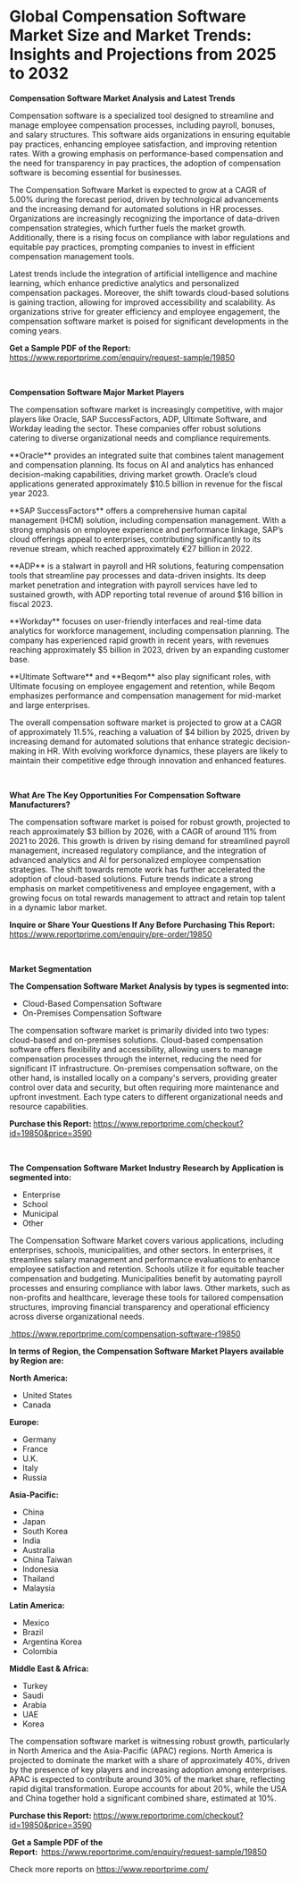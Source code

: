 <p><h1>Global Compensation Software Market Size and Market Trends: Insights and Projections from 2025 to 2032</h1></p><p><strong>Compensation Software Market Analysis and Latest Trends</strong></p>
<p><p>Compensation software is a specialized tool designed to streamline and manage employee compensation processes, including payroll, bonuses, and salary structures. This software aids organizations in ensuring equitable pay practices, enhancing employee satisfaction, and improving retention rates. With a growing emphasis on performance-based compensation and the need for transparency in pay practices, the adoption of compensation software is becoming essential for businesses.</p><p>The Compensation Software Market is expected to grow at a CAGR of 5.00% during the forecast period, driven by technological advancements and the increasing demand for automated solutions in HR processes. Organizations are increasingly recognizing the importance of data-driven compensation strategies, which further fuels the market growth. Additionally, there is a rising focus on compliance with labor regulations and equitable pay practices, prompting companies to invest in efficient compensation management tools.</p><p>Latest trends include the integration of artificial intelligence and machine learning, which enhance predictive analytics and personalized compensation packages. Moreover, the shift towards cloud-based solutions is gaining traction, allowing for improved accessibility and scalability. As organizations strive for greater efficiency and employee engagement, the compensation software market is poised for significant developments in the coming years.</p></p>
<p><strong>Get a Sample PDF of the Report:&nbsp;</strong> <a href="https://www.reportprime.com/enquiry/request-sample/19850?utm_campaign=3128&utm_medium=2&utm_source=Github&utm_content=ia&utm_term=20032025&utm_id=compensation-software">https://www.reportprime.com/enquiry/request-sample/19850</a></p>
<p>&nbsp;</p>
<p><strong>Compensation Software Major Market Players</strong></p>
<p><p>The compensation software market is increasingly competitive, with major players like Oracle, SAP SuccessFactors, ADP, Ultimate Software, and Workday leading the sector. These companies offer robust solutions catering to diverse organizational needs and compliance requirements.</p><p>**Oracle** provides an integrated suite that combines talent management and compensation planning. Its focus on AI and analytics has enhanced decision-making capabilities, driving market growth. Oracle’s cloud applications generated approximately $10.5 billion in revenue for the fiscal year 2023.</p><p>**SAP SuccessFactors** offers a comprehensive human capital management (HCM) solution, including compensation management. With a strong emphasis on employee experience and performance linkage, SAP’s cloud offerings appeal to enterprises, contributing significantly to its revenue stream, which reached approximately €27 billion in 2022.</p><p>**ADP** is a stalwart in payroll and HR solutions, featuring compensation tools that streamline pay processes and data-driven insights. Its deep market penetration and integration with payroll services have led to sustained growth, with ADP reporting total revenue of around $16 billion in fiscal 2023.</p><p>**Workday** focuses on user-friendly interfaces and real-time data analytics for workforce management, including compensation planning. The company has experienced rapid growth in recent years, with revenues reaching approximately $5 billion in 2023, driven by an expanding customer base.</p><p>**Ultimate Software** and **Beqom** also play significant roles, with Ultimate focusing on employee engagement and retention, while Beqom emphasizes performance and compensation management for mid-market and large enterprises.</p><p>The overall compensation software market is projected to grow at a CAGR of approximately 11.5%, reaching a valuation of $4 billion by 2025, driven by increasing demand for automated solutions that enhance strategic decision-making in HR. With evolving workforce dynamics, these players are likely to maintain their competitive edge through innovation and enhanced features.</p></p>
<p>&nbsp;</p>
<p><strong>What Are The Key Opportunities For Compensation Software Manufacturers?</strong></p>
<p><p>The compensation software market is poised for robust growth, projected to reach approximately $3 billion by 2026, with a CAGR of around 11% from 2021 to 2026. This growth is driven by rising demand for streamlined payroll management, increased regulatory compliance, and the integration of advanced analytics and AI for personalized employee compensation strategies. The shift towards remote work has further accelerated the adoption of cloud-based solutions. Future trends indicate a strong emphasis on market competitiveness and employee engagement, with a growing focus on total rewards management to attract and retain top talent in a dynamic labor market.</p></p>
<p><strong>Inquire or Share Your Questions If Any Before Purchasing This Report:</strong> <a href="https://www.reportprime.com/enquiry/pre-order/19850?utm_campaign=3128&utm_medium=2&utm_source=Github&utm_content=ia&utm_term=20032025&utm_id=compensation-software">https://www.reportprime.com/enquiry/pre-order/19850</a></p>
<p>&nbsp;</p>
<p><strong>Market Segmentation</strong></p>
<p><strong>The Compensation Software Market Analysis by types is segmented into:</strong></p>
<p><ul><li>Cloud-Based Compensation Software</li><li>On-Premises Compensation Software</li></ul></p>
<p><p>The compensation software market is primarily divided into two types: cloud-based and on-premises solutions. Cloud-based compensation software offers flexibility and accessibility, allowing users to manage compensation processes through the internet, reducing the need for significant IT infrastructure. On-premises compensation software, on the other hand, is installed locally on a company's servers, providing greater control over data and security, but often requiring more maintenance and upfront investment. Each type caters to different organizational needs and resource capabilities.</p></p>
<p><strong>Purchase this Report:&nbsp;</strong><a href="https://www.reportprime.com/checkout?id=19850&price=3590&utm_campaign=3128&utm_medium=2&utm_source=Github&utm_content=ia&utm_term=20032025&utm_id=compensation-software">https://www.reportprime.com/checkout?id=19850&price=3590</a></p>
<p>&nbsp;</p>
<p><strong>The Compensation Software Market Industry Research by Application is segmented into:</strong></p>
<p><ul><li>Enterprise</li><li>School</li><li>Municipal</li><li>Other</li></ul></p>
<p><p>The Compensation Software Market covers various applications, including enterprises, schools, municipalities, and other sectors. In enterprises, it streamlines salary management and performance evaluations to enhance employee satisfaction and retention. Schools utilize it for equitable teacher compensation and budgeting. Municipalities benefit by automating payroll processes and ensuring compliance with labor laws. Other markets, such as non-profits and healthcare, leverage these tools for tailored compensation structures, improving financial transparency and operational efficiency across diverse organizational needs.</p></p>
<p><a href="https://www.reportprime.com/compensation-software-r19850?utm_campaign=3128&utm_medium=2&utm_source=Github&utm_content=ia&utm_term=20032025&utm_id=compensation-software">&nbsp;https://www.reportprime.com/compensation-software-r19850</a></p>
<p><strong>In terms of Region, the Compensation Software Market Players available by Region are:</strong></p>
<p>
    <p> <strong> North America: </strong>
        <ul>
            <li>United States</li>
            <li>Canada</li>
        </ul>
        </p> 
    <p> <strong> Europe: </strong>
        <ul>
            <li>Germany</li>
            <li>France</li>
            <li>U.K.</li>
            <li>Italy</li>
            <li>Russia</li>
        </ul>
        </p> 
    <p> <strong> Asia-Pacific: </strong>
        <ul>
            <li>China</li>
            <li>Japan</li>
            <li>South Korea</li>
            <li>India</li>
            <li>Australia</li>
            <li>China Taiwan</li>
            <li>Indonesia</li>
            <li>Thailand</li>
            <li>Malaysia</li>
        </ul>
        </p> 
    <p> <strong> Latin America: </strong>
        <ul>
            <li>Mexico</li>
            <li>Brazil</li>
            <li>Argentina Korea</li>
            <li>Colombia</li>
        </ul>
        </p> 
    <p> <strong> Middle East & Africa: </strong>
        <ul>
            <li>Turkey</li>
            <li>Saudi</li>
            <li>Arabia</li>
            <li>UAE</li>
            <li>Korea</li>
        </ul>
    </p>
    </p>
<p><p>The compensation software market is witnessing robust growth, particularly in North America and the Asia-Pacific (APAC) regions. North America is projected to dominate the market with a share of approximately 40%, driven by the presence of key players and increasing adoption among enterprises. APAC is expected to contribute around 30% of the market share, reflecting rapid digital transformation. Europe accounts for about 20%, while the USA and China together hold a significant combined share, estimated at 10%.</p></p>
<p><strong>Purchase this Report: </strong><a href="https://www.reportprime.com/checkout?id=19850&price=3590&utm_campaign=3128&utm_medium=2&utm_source=Github&utm_content=ia&utm_term=20032025&utm_id=compensation-software">https://www.reportprime.com/checkout?id=19850&price=3590</a></p>
<p>&nbsp;<strong>Get a Sample PDF of the Report:&nbsp;&nbsp;</strong><a href="https://www.reportprime.com/enquiry/request-sample/19850?utm_campaign=3128&utm_medium=2&utm_source=Github&utm_content=ia&utm_term=20032025&utm_id=compensation-software">https://www.reportprime.com/enquiry/request-sample/19850</a></p>
<p><strong></strong></p>
<p>Check more reports on <a href="https://www.reportprime.com/?utm_campaign=3128&utm_medium=2&utm_source=Github&utm_content=ia&utm_term=20032025&utm_id=compensation-software">https://www.reportprime.com/</a></p>